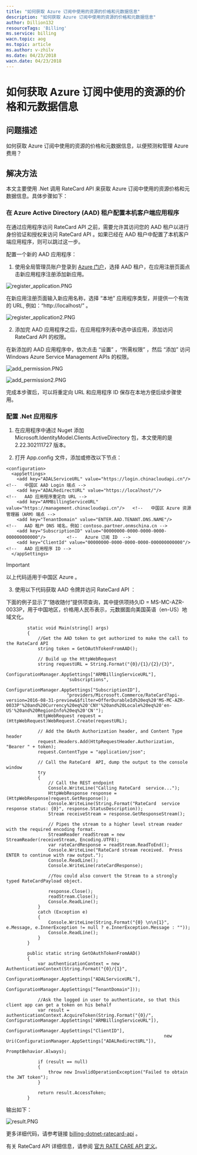 ```yaml
---
title: "如何获取 Azure 订阅中使用的资源的价格和元数据信息"
description: "如何获取 Azure 订阅中使用的资源的价格和元数据信息"
author: Dillion132
resourceTags: 'Billing'
ms.service: billing
wacn.topic: aog
ms.topic: article
ms.author: v-zhilv
ms.date: 04/23/2018
wacn.date: 04/23/2018
---
```


# 如何获取 Azure 订阅中使用的资源的价格和元数据信息

## 问题描述

如何获取 Azure 订阅中使用的资源的价格和元数据信息，以便预测和管理 Azure 费用？

## 解决方法

本文主要使用 .Net 调用 RateCard API 来获取 Azure 订阅中使用的资源价格和元数据信息。具体步骤如下：

### 在 Azure Active Directory (AAD) 租户配置本机客户端应用程序

在通过应用程序访问 RateCard API 之前，需要允许其访问您的 AAD 租户以进行身份验证和授权来访问 RateCard API 。如果已经在 AAD 租户中配置了本机客户端应用程序，则可以跳过这一步。

配置一个新的 AAD 应用程序：

1. 使用全局管理员账户登录到 [Azure 门户](https://portal.azure.cn)，选择 AAD 租户，在应用注册页面点击新应用程序注册添加新应用。

![register_application.PNG](./media/aog-billing-using-dotnet-ratecard-api/register_application.PNG)

在新应用注册页面输入新应用名称，选择 “本地” 应用程序类型，并提供一个有效的 URL, 例如：“http://localhost/” 。

![register_application2.PNG](./media/aog-billing-using-dotnet-ratecard-api/register_application2.PNG)

2. 添加完 AAD 应用程序之后，在应用程序列表中选中该应用，添加访问 RateCard API 的权限。

在新添加的 AAD 应用程序中，依次点击 “设置” ，“所需权限” ，然后 “添加” 访问 Windows Azure Service Management APIs 的权限。

![add_permission.PNG](./media/aog-billing-using-dotnet-ratecard-api/add_permission.PNG)

![add_permission2.PNG](./media/aog-billing-using-dotnet-ratecard-api/add_permission2.PNG)

完成本步骤后，可以将重定向 URL 和应用程序 ID 保存在本地方便后续步骤使用。

### 配置 .Net 应用程序

1. 在应用程序中通过 Nuget 添加 Microsoft.IdentityModel.Clients.ActiveDirectory 包，本文使用的是 2.22.302111727 版本。

2. 打开 App.config 文件，添加或修改以下节点：

```
<configuration>
  <appSettings>
    <add key="ADALServiceURL" value="https://login.chinacloudapi.cn"/>              <!--   中国区 AAD Login 端点 -->
    <add key="ADALRedirectURL" value="https://localhost/"/>                         <!--   AAD 应用程序重定向 URL -->
    <add key="ARMBillingServiceURL" value="https://management.chinacloudapi.cn"/>   <!--   中国区 Azure 资源管理器（ARM）端点 -->
    <add key="TenantDomain" value="ENTER.AAD.TENANT.DNS.NAME"/>                     <!--   AAD 租户 DNS 域名，例如：contoso.partner.onmschina.cn -->
    <add key="SubscriptionID" value="00000000-0000-0000-0000-000000000000"/>        <!--   Azure 订阅 ID  -->
    <add key="ClientId" value="00000000-0000-0000-0000-000000000000"/>              <!--   AAD 应用程序 ID -->
  </appSettings>
```

> [!important]
> 以上代码适用于中国区 Azure 。

3. 使用以下代码获取 AAD 令牌并访问 RateCard API ：  

下面的例子显示了“随收随付”提供项查询，其中提供项持久ID = MS-MC-AZR-0033P，用于中国地区，价格用人民币表示，元数据面向美国英语（en-US）地域文化。

```
        static void Main(string[] args)
        {
            //Get the AAD token to get authorized to make the call to the RateCard API
            string token = GetOAuthTokenFromAAD();
            
            // Build up the HttpWebRequest
            string requestURL = String.Format("{0}/{1}/{2}/{3}",
                       ConfigurationManager.AppSettings["ARMBillingServiceURL"],
                       "subscriptions",
                       ConfigurationManager.AppSettings["SubscriptionID"],
                       "providers/Microsoft.Commerce/RateCard?api-version=2016-08-31-preview&$filter=OfferDurableId%20eq%20'MS-MC-AZR-0033P'%20and%20Currency%20eq%20'CNY'%20and%20Locale%20eq%20'en-US'%20and%20RegionInfo%20eq%20'CN'");
            HttpWebRequest request = (HttpWebRequest)WebRequest.Create(requestURL);

            // Add the OAuth Authorization header, and Content Type header
            request.Headers.Add(HttpRequestHeader.Authorization, "Bearer " + token);
            request.ContentType = "application/json";

            // Call the RateCard  API, dump the output to the console window
            try
            {
                // Call the REST endpoint
                Console.WriteLine("Calling RateCard  service...");
                HttpWebResponse response = (HttpWebResponse)request.GetResponse();
                Console.WriteLine(String.Format("RateCard  service response status: {0}", response.StatusDescription));
                Stream receiveStream = response.GetResponseStream();

                // Pipes the stream to a higher level stream reader with the required encoding format. 
                StreamReader readStream = new StreamReader(receiveStream, Encoding.UTF8);
                var rateCardResponse = readStream.ReadToEnd();
                Console.WriteLine("RateCard stream received.  Press ENTER to continue with raw output.");
                Console.ReadLine();
                Console.WriteLine(rateCardResponse);
                
                //You could also convert the Stream to a strongly typed RateCardPayload object.  

                response.Close();
                readStream.Close();
                Console.ReadLine();
            }
            catch (Exception e)
            {
                Console.WriteLine(String.Format("{0} \n\n{1}", e.Message, e.InnerException != null ? e.InnerException.Message : ""));
                Console.ReadLine();
            }
        }

        public static string GetOAuthTokenFromAAD()
        {
            var authenticationContext = new AuthenticationContext(String.Format("{0}/{1}",
                                                                    ConfigurationManager.AppSettings["ADALServiceURL"],
                                                                    ConfigurationManager.AppSettings["TenantDomain"]));

            //Ask the logged in user to authenticate, so that this client app can get a token on his behalf
            var result = authenticationContext.AcquireToken(String.Format("{0}/", ConfigurationManager.AppSettings["ARMBillingServiceURL"]),
                                                            ConfigurationManager.AppSettings["ClientID"],
                                                            new Uri(ConfigurationManager.AppSettings["ADALRedirectURL"]),
                                                            PromptBehavior.Always);

            if (result == null)
            {
                throw new InvalidOperationException("Failed to obtain the JWT token");
            }

            return result.AccessToken;
        }
```

输出如下：

![result.PNG](./media/aog-billing-using-dotnet-ratecard-api/result.PNG)

更多详细代码，请参考链接 [billing-dotnet-ratecard-api](https://github.com/Azure-Samples/billing-dotnet-ratecard-api) 。

有关 RateCard API 详细信息，请参阅 [官方 RATE CARE API 定义](https://docs.azure.cn/zh-cn/articles/training/azure-billing-ratecard-api)。